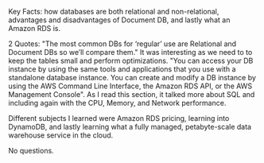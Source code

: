 Key Facts: how databases are both relational and non-relational, advantages and disadvantages of Document DB, and lastly what an Amazon RDS is.

2 Quotes: "The most common DBs for ‘regular’ use are Relational and Document DBs so we’ll compare them." It was interesting as we need to to keep the tables small and perform optimizations. "You can access your DB instance by using the same tools and applications that you use with a standalone database instance. You can create and modify a DB instance by using the AWS Command Line Interface, the Amazon RDS API, or the AWS Management Console". As I read this section, it talked more about SQL and including again with the CPU, Memory, and Network performance.

Different subjects I learned were Amazon RDS pricing, learning into DynamoDB, and lastly learning what a fully managed, petabyte-scale data warehouse service in the cloud.

No questions.
